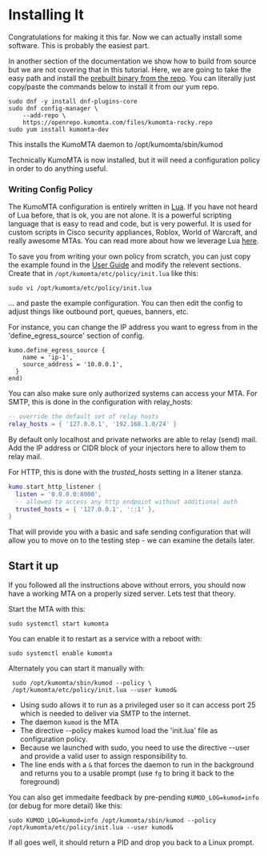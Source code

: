 # Installing It

Congratulations for making it this far. Now we can actually install some software.  This is probably the easiest part.

In another section of the documentation we show how to build from source but we are not covering that in this tutorial.  Here, we are going to take the easy path and install the [prebuilt binary from the repo](https://docs.kumomta.com/userguide/installation/getting_started/).  You can literally just copy/paste the commands below to install it from our yum repo.

```console
sudo dnf -y install dnf-plugins-core
sudo dnf config-manager \
    --add-repo \
    https://openrepo.kumomta.com/files/kumomta-rocky.repo
sudo yum install kumomta-dev
```

This installs the KumoMTA daemon to /opt/kumomta/sbin/kumod 

Technically KumoMTA is now installed, but it will need a configuration policy in order to do anything useful. 


### Writing Config Policy
The KumoMTA configuration is entirely written in [Lua](https://www.lua.org/home.html).  If you have not heard of Lua before, that is ok, you are not alone.  It is a powerful scripting language that is easy to read and code, but is very powerful.  It is used for custom scripts in Cisco security appliances, Roblox, World of Warcraft, and really awesome MTAs. You can read more about how we leverage Lua [here](https://docs.kumomta.com/tutorial/lua_resources/).

To save you from writing your own policy from scratch, you can just copy the example found in the [User Guide](https://docs.kumomta.com/userguide/installation/getting_started/) and modify the relevent sections.  Create that in ```/opt/kumomta/etc/policy/init.lua``` like this:

```console
sudo vi /opt/kumomta/etc/policy/init.lua
```
... and paste the example configuration.  You can then edit the config to adjust things like outbound port, queues, banners, etc.


For instance, you can change the IP address you want to egress from in the 'define_egress_source' section of config.

```console
kumo.define_egress_source {
    name = 'ip-1',
    source_address = '10.0.0.1',
  }
end)
```

You can also make sure only authorized systems can access your MTA.  For SMTP, this is done in the configuration with relay_hosts:

```lua
-- override the default set of relay hosts
relay_hosts = { '127.0.0.1', '192.168.1.0/24' }
```
By default only localhost and private networks are able to relay (send) mail.  Add the IP address or CIDR block of your injectors here to allow them to relay mail.

For HTTP, this is done with the _*trusted_hosts*_ setting in a litener stanza.
```lua
kumo.start_http_listener {
  listen = '0.0.0.0:8000',
  -- allowed to access any http endpoint without additional auth
  trusted_hosts = { '127.0.0.1', '::1' },
}
```


That will provide you with a basic and safe sending configuration that will allow you to move on to the testing step - we can examine the details later.

## Start it up


If you followed all the instructions above without errors, you should now have a working MTA on a properly sized server.  Lets test that theory.

Start the MTA with this:
```
sudo systemctl start kumomta
```
You can enable it to restart as a service with a reboot with:
```
sudo systemctl enable kumomta
```

Alternately you can start it manually with:
```console
 sudo /opt/kumomta/sbin/kumod --policy \ 
 /opt/kumomta/etc/policy/init.lua --user kumod&
```

 * Using sudo allows it to run as a privileged user so it can access port 25 which is needed to deliver via SMTP to the internet.
 * The daemon `kumod` is the MTA
 * The directive --policy makes kumod load the 'init.lua' file as configuration policy.
 * Because we launched with sudo, you need to use the directive --user and provide a valid user to assign responsibility to.
 * The line ends with a `&` that forces the daemon to run in the background and returns you to a usable prompt (use `fg` to bring it back to the foreground)

You can also get immedaite feedback by pre-pending ```KUMOD_LOG=kumod=info``` (or debug for more detail) like this:
```console
sudo KUMOD_LOG=kumod=info /opt/kumomta/sbin/kumod --policy /opt/kumomta/etc/policy/init.lua --user kumod&
```

If all goes well, it should return a PID and drop you back to a Linux prompt.

